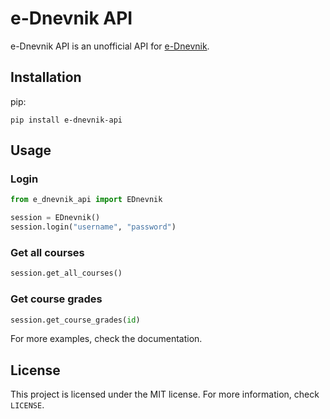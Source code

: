 # e-Dnevnik API

e-Dnevnik API is an unofficial API for [e-Dnevnik](https://ocjene.skole.hr).

## Installation

pip:
```
pip install e-dnevnik-api
```

## Usage

### Login

```py
from e_dnevnik_api import EDnevnik

session = EDnevnik()
session.login("username", "password")
```

### Get all courses

```py
session.get_all_courses()
```

### Get course grades

```py
session.get_course_grades(id)
```

For more examples, check the documentation.

## License

This project is licensed under the MIT license. For more information, check `LICENSE`.
